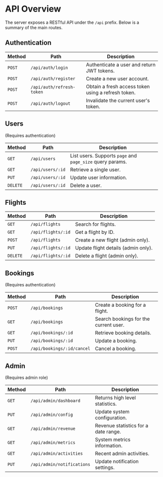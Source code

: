 # API Overview

The server exposes a RESTful API under the `/api` prefix. Below is a summary of the main routes.

## Authentication

| Method | Path | Description |
| ------ | ---- | ----------- |
| `POST` | `/api/auth/login` | Authenticate a user and return JWT tokens. |
| `POST` | `/api/auth/register` | Create a new user account. |
| `POST` | `/api/auth/refresh-token` | Obtain a fresh access token using a refresh token. |
| `POST` | `/api/auth/logout` | Invalidate the current user's token. |

## Users

(Requires authentication)

| Method | Path | Description |
| ------ | ---- | ----------- |
| `GET` | `/api/users` | List users. Supports `page` and `page_size` query params. |
| `GET` | `/api/users/:id` | Retrieve a single user. |
| `PUT` | `/api/users/:id` | Update user information. |
| `DELETE` | `/api/users/:id` | Delete a user. |

## Flights

| Method | Path | Description |
| ------ | ---- | ----------- |
| `GET` | `/api/flights` | Search for flights. |
| `GET` | `/api/flights/:id` | Get a flight by ID. |
| `POST` | `/api/flights` | Create a new flight (admin only). |
| `PUT` | `/api/flights/:id` | Update flight details (admin only). |
| `DELETE` | `/api/flights/:id` | Delete a flight (admin only). |

## Bookings

(Requires authentication)

| Method | Path | Description |
| ------ | ---- | ----------- |
| `POST` | `/api/bookings` | Create a booking for a flight. |
| `GET` | `/api/bookings` | Search bookings for the current user. |
| `GET` | `/api/bookings/:id` | Retrieve booking details. |
| `PUT` | `/api/bookings/:id` | Update a booking. |
| `POST` | `/api/bookings/:id/cancel` | Cancel a booking. |

## Admin

(Requires admin role)

| Method | Path | Description |
| ------ | ---- | ----------- |
| `GET` | `/api/admin/dashboard` | Returns high level statistics. |
| `PUT` | `/api/admin/config` | Update system configuration. |
| `GET` | `/api/admin/revenue` | Revenue statistics for a date range. |
| `GET` | `/api/admin/metrics` | System metrics information. |
| `GET` | `/api/admin/activities` | Recent admin activities. |
| `PUT` | `/api/admin/notifications` | Update notification settings. |

